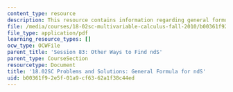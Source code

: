 ```yaml
---
content_type: resource
description: This resource contains information regarding general formula for ndS.
file: /media/courses/18-02sc-multivariable-calculus-fall-2010/b00361f92e5f01a9cf6362a1f38c44ed_MIT18_02SC_we_83_comb.pdf
file_type: application/pdf
learning_resource_types: []
ocw_type: OCWFile
parent_title: 'Session 83: Other Ways to Find ndS'
parent_type: CourseSection
resourcetype: Document
title: '18.02SC Problems and Solutions: General Formula for ndS'
uid: b00361f9-2e5f-01a9-cf63-62a1f38c44ed
---
```

